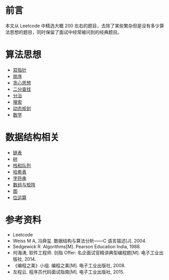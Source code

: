 # 前言

本文从 Leetcode 中精选大概 200 左右的题目，去除了某些繁杂但是没有多少算法思想的题目，同时保留了面试中经常被问到的经典题目。

# 算法思想

- [双指针](double-pointer.md)
- [排序](sort.md)
- [贪心思想](greedy-algorithm.md)
- [二分查找](dichotomy-search.md)
- [分治](divide-and-conquer.md)
- [搜索](search.md)
- [动态规划](dynamic-programming.md)
- [数学](math.md)

# 数据结构相关

- [链表](linked-list.md)
- [树](tree.md)
- [栈和队列](stack-queue.md)
- [哈希表](hashtable.md)
- [字符串](string.md)
- [数组与矩阵](array-matrix.md)
- [图](graph.md)
- [位运算](bitwise-operation.md)

# 参考资料


- Leetcode
- Weiss M A, 冯舜玺. 数据结构与算法分析——C 语言描述[J]. 2004.
- Sedgewick R. Algorithms[M]. Pearson Education India, 1988.
- 何海涛, 软件工程师. 剑指 Offer: 名企面试官精讲典型编程题[M]. 电子工业出版社, 2014.
- 《编程之美》小组. 编程之美[M]. 电子工业出版社, 2008.
- 左程云. 程序员代码面试指南[M]. 电子工业出版社, 2015.

